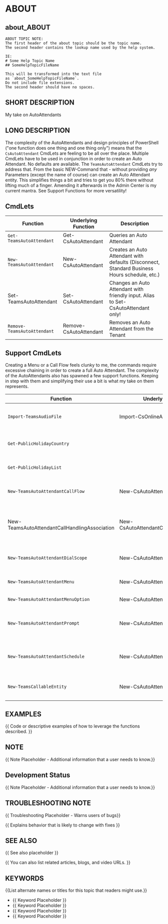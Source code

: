 ﻿# ABOUT

## about_ABOUT

```
ABOUT TOPIC NOTE:
The first header of the about topic should be the topic name.
The second header contains the lookup name used by the help system.

IE:
# Some Help Topic Name
## SomeHelpTopicFileName

This will be transformed into the text file
as `about_SomeHelpTopicFileName`.
Do not include file extensions.
The second header should have no spaces.
```

## SHORT DESCRIPTION

My take on AutoAttendants

## LONG DESCRIPTION

The complexity of the AutoAttendants and design principles of PowerShell ("one function does one thing and one thing only") means that the `CsAutoAttendant` CmdLets are feeling to be all over the place. Multiple CmdLets have to be used in conjunction in order to create an Auto Attendant. No defaults are available. The `TeamsAutoAttendant` CmdLets try to address that. From the basic NEW-Command that - without providing *any* Parameters (except the name of course) can create an Auto Attendant entity. This simplifies things a bit and tries to get you 80% there without lifting much of a finger. Amending it afterwards in the Admin Center is my current mantra. See Support Functions for more versatility!

## CmdLets

| Function                    | Underlying Function    | Description                                                                                  |
| --------------------------- | ---------------------- | -------------------------------------------------------------------------------------------- |
| `Get-TeamsAutoAttendant`    | Get-CsAutoAttendant    | Queries an Auto Attendant                                                                    |
| `New-TeamsAutoAttendant`    | New-CsAutoAttendant    | Creates an Auto Attendant with defaults (Disconnect, Standard Business Hours schedule, etc.) |
| Set-TeamsAutoAttendant      | Set-CsAutoAttendant    | Changes an Auto Attendant with friendly input. Alias to Set-CsAutoAttendant only!            |
| `Remove-TeamsAutoAttendant` | Remove-CsAutoAttendant | Removes an Auto Attendant from the Tenant                                                    |

## Support CmdLets

Creating a Menu or a Call Flow feels clunky to me, the commands require excessive chaining in order to create a full Auto Attendant. The complexity of the AutoAttendants also has spawned a few support functions. Keeping in step with them and simplifying their use a bit is what my take on them represents.

| Function                                      | Underlying Function                        | Description                                                                                                         |
| --------------------------------------------- | ------------------------------------------ | ------------------------------------------------------------------------------------------------------------------- |
| `Import-TeamsAudioFile`                       | Import-CsOnlineAudioFile                   | Imports an Audio File for use within Call Queues or Auto Attendants                                                 |
| `Get-PublicHolidayCountry`                    |                                            | Lists all supported Countries for Public Holidays (from Nager.Date)                                                 |
| `Get-PublicHolidayList`                       |                                            | Lists all Public Holidays for a specific Country (from Nager.Date)                                                  |
| `New-TeamsAutoAttendantCallFlow`              | New-CsAutoAttendantCallFlow                | Creates a `CallFlow` Object with a Prompt and Menu and some default options.                                        |
| New-TeamsAutoAttendantCallHandlingAssociation | New-CsAutoAttendantCallHandlingAssociation | Not written yet, a CallHandlingAssociation is created with only contain a `Schedule` object and a `CallFlow` object |
| `New-TeamsAutoAttendantDialScope`             | New-CsAutoAttendantDialScope               | Creates a `DialScope` Object for provided Office 365 Group Names                                                    |
| `New-TeamsAutoAttendantMenu`                  | New-CsAutoAttendantMenu                    | Creates a `Menu` Object for Menu Options in two possible inputs                                                     |
| `New-TeamsAutoAttendantMenuOption`            | New-CsAutoAttendantMenuOption              | Creates a `MenuOption` Object for easier use                                                                        |
| `New-TeamsAutoAttendantPrompt`                | New-CsAutoAttendantPrompt                  | Creates a `Prompt` Object and simplifies usage as it determines the type based on the input string.                 |
| `New-TeamsAutoAttendantSchedule`              | New-CsAutoAttendantSchedule                | Creates a `Schedule` Object and simplifies input for use in AA CHA. Multiple default options are available          |
| `New-TeamsCallableEntity`                     | New-CsAutoAttendantCallableEntity          | Creates a `CallableEntity` Object given a CallTarget (type is enumerated)                                           |

## EXAMPLES

{{ Code or descriptive examples of how to leverage the functions described. }}

## NOTE

{{ Note Placeholder - Additional information that a user needs to know.}}

## Development Status

{{ Note Placeholder - Additional information that a user needs to know.}}

## TROUBLESHOOTING NOTE

{{ Troubleshooting Placeholder - Warns users of bugs}}

{{ Explains behavior that is likely to change with fixes }}

## SEE ALSO

{{ See also placeholder }}

{{ You can also list related articles, blogs, and video URLs. }}

## KEYWORDS

{{List alternate names or titles for this topic that readers might use.}}

- {{ Keyword Placeholder }}
- {{ Keyword Placeholder }}
- {{ Keyword Placeholder }}
- {{ Keyword Placeholder }}

